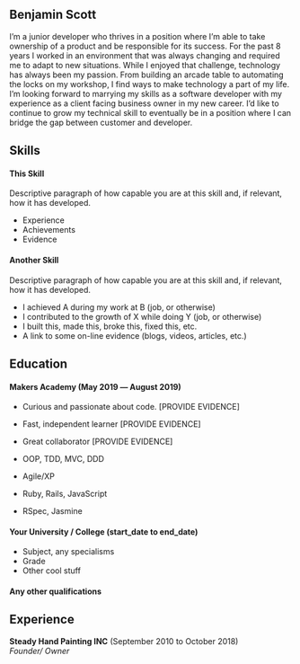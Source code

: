 ## Benjamin Scott

I’m a junior developer who thrives in a position where I’m able to take ownership of a product and be responsible for its success. For the past 8 years I worked in an environment that was always changing and required me to adapt to new situations. While I enjoyed that challenge, technology has always been my passion. From building an arcade table to automating the locks on my workshop, I find ways to make technology a part of my life. I’m looking forward to marrying my skills as a software developer with my experience as a client facing business owner in my new career. I’d like to continue to grow my technical skill to eventually be in a position where I can bridge the gap between customer and developer.


## Skills

#### This Skill

Descriptive paragraph of how capable you are at this skill and, if relevant, how it has developed.

- Experience
- Achievements
- Evidence

#### Another Skill

Descriptive paragraph of how capable you are at this skill and, if relevant, how it has developed.

- I achieved A during my work at B (job, or otherwise)
- I contributed to the growth of X while doing Y (job, or otherwise)
- I built this, made this, broke this, fixed this, etc.
- A link to some on-line evidence (blogs, videos, articles, etc.)

## Education

#### Makers Academy (May 2019 –– August 2019)

- Curious and passionate about code. [PROVIDE EVIDENCE]
- Fast, independent learner [PROVIDE EVIDENCE]
- Great collaborator [PROVIDE EVIDENCE]

- OOP, TDD, MVC, DDD
- Agile/XP
- Ruby, Rails, JavaScript
- RSpec, Jasmine

#### Your University / College (start_date to end_date)

- Subject, any specialisms
- Grade
- Other cool stuff

#### Any other qualifications

## Experience

**Steady Hand Painting INC** (September 2010 to October 2018)    
*Founder/ Owner*  
